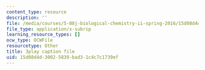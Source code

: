 ```yaml
---
content_type: resource
description: ''
file: /media/courses/5-08j-biological-chemistry-ii-spring-2016/15d08d4d30025839bad31c4c7c1739ef_kx9OzsCL4I.vtt
file_type: application/x-subrip
learning_resource_types: []
ocw_type: OCWFile
resourcetype: Other
title: 3play caption file
uid: 15d08d4d-3002-5839-bad3-1c4c7c1739ef
---
```

